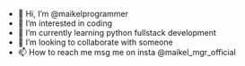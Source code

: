 - 👋 Hi, I’m @maikelprogrammer
- 👀 I’m interested in coding
- 🌱 I’m currently learning python fullstack development
- 💞️ I’m looking to collaborate with someone
- 📫 How to reach me msg me on insta @maikel_mgr_official

<!---
maikelprogrammer/maikelprogrammer is a ✨ special ✨ repository because its `README.md` (this file) appears on your GitHub profile.
You can click the Preview link to take a look at your changes.
--->

